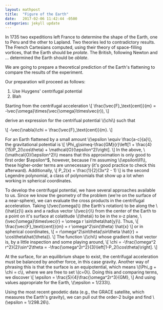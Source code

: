 ```yaml
---
layout: mathpost
title:  "Figure of the Earth"
date:   2017-02-06 11:42:44 -0500
categories: jekyll update
---
```

In 1735 two expeditions left France to determine the shape of the Earth, one to Peru and the other to Lapland. Two theories led to contradictory results. The French Cartesians computed, using their theory of space-filling vortices, that the Earth should be _prolate_. The British, following Newton and ... determined the Earth should be _oblate_.

We are going to prepare a theoretical prediction of the Earth's flattening to compare the results of the experiment.

Our preparation will proceed as follows:
1. Use Huygens' centrifugal potential
2. Blah

Starting from the centrifugal acceleration
\\[
\frac{\vec{F}_\text{cent}}{m} = -\vec{\omega}\times(\vec{\omega}\times\vec{r}),
\\]

derive an expression for the centrifual potential \\(\chi\\) such that

\\[
-\vec{\nabla}\chi = \frac{\vec{F}_\text{cent}}{m}.
\\]


For an Earth flattened by a small amount \\(\epsilon \equiv \frac{a-c}{a}\\), the gravitational potential is
\\[
\Phi_g\simeq-\frac{GM}{r}\left[1 + \frac{4}{15}P_2(\cos\theta) + \mathcal{O}(\epsilon^2)\right].
\\]
In the above, \\(\mathcal{O}(\epsilon^2)\\) means that this approximation is only good to first order $\epsilon^$, however, because I'm assuming \\(\epsilon\ll1\\), these higher-order terms are unnecessary (it's good practice to check this afterward). Additionally,
\\[
P_2(x) = \frac{1}{2}(3x^2 - 1)
\\]
is the second Legendre polynomial, a class of polynomials that show up a lot when working in spherical coordinates.

To develop the centrifugal potential, we have several approaches available to us. Since we know the geometry of the problem (we're on the surface of a near-sphere), we can evaluate the cross products in the centrifugal acceleration. Taking \\(\vec{\omega}\\) (the Earth's rotation) to be along the \\(\hat{z}\\) axis and a radius vector \\(\vec{r}\\) from the center of the Earth to a point on it's surface at colatitude \\(\theta\\) to be in the x-z plane, \\(\vec{\omega}\times\vec{r} = \omega r \sin\theta\hat{y}\\). Thus,
\\[
\frac{\vec{F}_\text{cent}}{m} = r \omega^2\sin(\theta) \hat{x}
\\]
or in spherical coordinates,
\\[
= r\omega^2\sin\theta(\sin\theta \hat{r} + \cos\theta\hat{\theta}).
\\]
The function \\(\chi\\) whose gradient is that vector is, by a little inspection and some playing around,
\\[
\chi = -\frac{\omega^2 r^2}{2}\sin^2\theta = -\frac{\omega^2r^2}{3}\left[1-P_2(\cos\theta)\right].
\\]

At the surface, for an equilibrium shape to exist, the centrifugal acceleration must be balanced by another force, in this case gravity. Another way of phrasing this is that the surface is an equipotential, which means \\(\Phi_g + \chi = c\\), where we are free to set \\(c=0\\). Doing this and comparing terms, we discover
\\[
\epsilon = \frac{5}{4}\frac{\omega^2r^3}{GM},
\\]
And using values appropriate for the Earth, \\(\epsilon = 1/233\\).

Using the most recent geodetic data (e.g., the GRACE satellite, which measures the Earth's gravity), we can pull out the order-2 bulge and find \\(\epsilon = 1/298.26\\).

